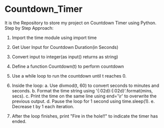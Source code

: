 # Countdown_Timer
It is the Repository to store my project on Countdown Timer using Python.
Step by Step Approach:
1. Import the time module using import time
2. Get User Input for Countdown Duration(in Seconds)
3. Convert input to integer(as input() returns as string)
4. Define a function Countdown(t) to perform countdown
5. Use a while loop to run the countdown until t reaches 0.

6. Inside the loop:
a. Use divmod(t, 60) to convert seconds to minutes and seconds.
b. Format the time string using '{:02d}:{:02d}'.format(mins, secs).
c. Print the time on the same line using end='\r' to overwrite the previous output.
d. Pause the loop for 1 second using time.sleep(1).
e. Decrease t by 1 each iteration.

7. After the loop finishes, print "Fire in the hole!!" to indicate the timer has ended.
